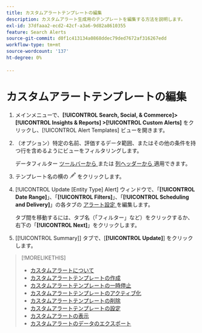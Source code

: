 ```yaml
---
title: カスタムアラートテンプレートの編集
description: カスタムアラート生成用のテンプレートを編集する方法を説明します。
exl-id: 37dfaaa2-ecd2-42cf-a3a6-9d82a8610355
feature: Search Alerts
source-git-commit: d0f1c413134a0868ddec79ded7672af316267edd
workflow-type: tm+mt
source-wordcount: '137'
ht-degree: 0%

---
```


# カスタムアラートテンプレートの編集

1. メインメニューで、**[!UICONTROL Search, Social, & Commerce]> [!UICONTROL Insights & Reports] >[!UICONTROL Custom Alerts]** をクリックし、[!UICONTROL Alert Templates] ビューを開きます。

1. （オプション）特定の名前、評価するデータ範囲、またはその他の条件を持つ行を含めるようにビューをフィルタリングします。

   データフィルター [ ツールバーから ](/help/search-social-commerce/common-tasks/data-views/ad-hoc-settings/column-filter-apply-from-toolbar.md) または [ 列ヘッダーから ](/help/search-social-commerce/common-tasks/data-views/ad-hoc-settings/column-filter-apply-from-column-heading.md) 適用できます。

1. テンプレート名の横の ![ 編集 ](/help/search-social-commerce/assets/edit.png " 編集 ") をクリックします。

1. [!UICONTROL Update \[Entity Type\] Alert] ウィンドウで、「**[!UICONTROL Date Range]**」、「**[!UICONTROL Filters]**」、「**[!UICONTROL Scheduling and Delivery]**」の各タブの [ アラート設定 ](alert-template-settings.md) を編集します。

   タブ間を移動するには、タブ名（「フィルター」など）をクリックするか、右下の「**[!UICONTROL Next]**」をクリックします。

1. [[!UICONTROL Summary]] タブで、[**[!UICONTROL Update]**] をクリックします。

>[!MORELIKETHIS]
>
>* [ カスタムアラートについて ](alert-about.md)
>* [ カスタムアラートテンプレートの作成 ](alert-template-create.md)
>* [ カスタムアラートテンプレートの一時停止 ](alert-template-pause.md)
>* [ カスタムアラートテンプレートのアクティブ化 ](alert-template-activate.md)
>* [ カスタムアラートテンプレートの削除 ](alert-template-delete.md)
>* [ カスタムアラートテンプレートの設定 ](alert-template-settings.md)
>* [ カスタムアラートの表示 ](alert-view.md)
>* [ カスタムアラートのデータのエクスポート ](alert-export-data.md)
